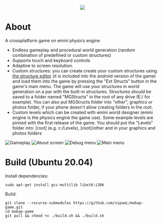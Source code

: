 <p align="center">
  <img src="https://user-images.githubusercontent.com/59665125/182234781-e60b3a3a-1b6f-44e6-84b2-d21a12caa023.png"/>
  <br>
</p>


# About
A crossplatform game on emini physics engine
- Endless gameplay and procedural world generation (random combination of predefined or custom structures)
- Supports touch and keyboard controls
- Adaptive to screen resolution.
- Custom structures: you can create create your custom structures using [the structure editor](https://github.com/vipaoL/mobapp-editor) (it is included into the android version of the game) and load them into the game by pressing the "Ext Structs" button in the game's main menu. The game will use your structures in world generation on a par with the built-in structures. Structures should be saved to a folder named "MGStructs" in the root of any drive (E:/ for example). You can also put MGStructs folder into "other", graphics or photos folder, if your phone doesn't allow creating folders in the root.
- Custom levels which can be created with emini world designer (emini engine is the physics engine the game use). Some example levels are pinned with the first release of the game. You should put the "Levels" folder into: [root] (e.g. c:/Levels), [root]/other and in your graphics and photos folders

![Gameplay](https://user-images.githubusercontent.com/59665125/170510578-16867f63-9968-4163-9282-d138356c4738.png)
![About screen](https://user-images.githubusercontent.com/59665125/170510649-ac57e0da-7374-4ada-bf7d-33956d262575.png)
![Debug menu](https://user-images.githubusercontent.com/59665125/170510660-60e9d6e1-d99e-4bc7-8931-ed5b952cd5ab.png)
![Main menu](https://user-images.githubusercontent.com/59665125/166309387-667bae51-8be3-45fe-a087-62cd5a91de9d.png)


# Build (Ubuntu 20.04)
Install dependencies:
```
sudo apt-get install gcc-multilib libxt6:i386
```
Build:
```
git clone --recurse-submodules https://github.com/vipaoL/mobap-game.git
cd mobap-game
git pull && chmod +x ./build.sh && ./build.sh
```
